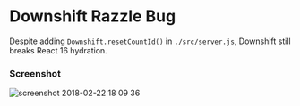 # Downshift Razzle Bug

Despite adding `Downshift.resetCountId()` in `./src/server.js`, Downshift still breaks React 16 hydration.

### Screenshot
![screenshot 2018-02-22 18 09 36](https://user-images.githubusercontent.com/4060187/36569418-b99fe938-17fb-11e8-972c-6a21eb527972.png)
